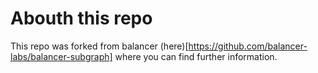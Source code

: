 
# Abouth this repo

This repo was forked from balancer (here)[https://github.com/balancer-labs/balancer-subgraph] where you can find further information.


